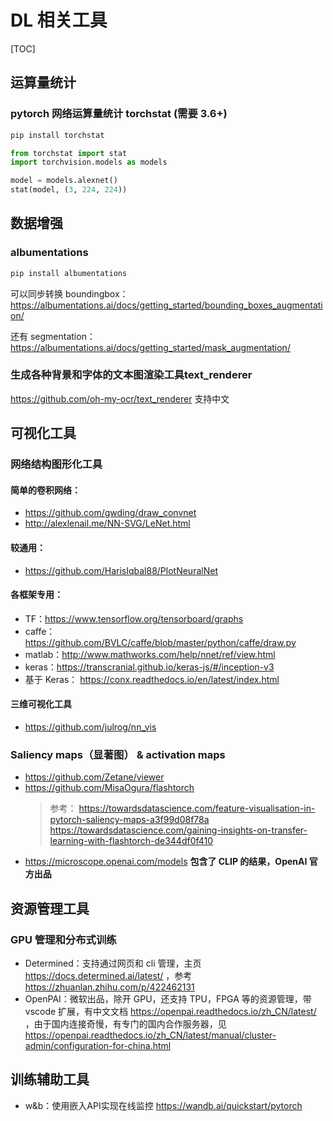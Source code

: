 # DL 相关工具

[TOC]

## 运算量统计

### pytorch 网络运算量统计 torchstat (需要 3.6+)

```sh
pip install torchstat
```
```python
from torchstat import stat
import torchvision.models as models

model = models.alexnet()
stat(model, (3, 224, 224))
```

## 数据增强

### albumentations

```sh
pip install albumentations
```

可以同步转换 boundingbox：  
https://albumentations.ai/docs/getting_started/bounding_boxes_augmentation/

还有 segmentation：  
https://albumentations.ai/docs/getting_started/mask_augmentation/

### 生成各种背景和字体的文本图渲染工具text_renderer
https://github.com/oh-my-ocr/text_renderer 支持中文

## 可视化工具

### 网络结构图形化工具

#### 简单的卷积网络：

- https://github.com/gwding/draw_convnet
- http://alexlenail.me/NN-SVG/LeNet.html

#### 较通用：

- https://github.com/HarisIqbal88/PlotNeuralNet

#### 各框架专用：

- TF：https://www.tensorflow.org/tensorboard/graphs
- caffe：https://github.com/BVLC/caffe/blob/master/python/caffe/draw.py
- matlab：http://www.mathworks.com/help/nnet/ref/view.html
- keras：https://transcranial.github.io/keras-js/#/inception-v3
- 基于 Keras： https://conx.readthedocs.io/en/latest/index.html

#### 三维可视化工具

- https://github.com/julrog/nn_vis

### Saliency maps（显著图） & activation maps

- https://github.com/Zetane/viewer
- https://github.com/MisaOgura/flashtorch
  > 参考：
  > https://towardsdatascience.com/feature-visualisation-in-pytorch-saliency-maps-a3f99d08f78a
  > https://towardsdatascience.com/gaining-insights-on-transfer-learning-with-flashtorch-de344df0f410
- https://microscope.openai.com/models **包含了 CLIP 的结果，OpenAI 官方出品**

## 资源管理工具

### GPU 管理和分布式训练

- Determined：支持通过网页和 cli 管理，主页 https://docs.determined.ai/latest/ ，参考 https://zhuanlan.zhihu.com/p/422462131
- OpenPAI：微软出品，除开 GPU，还支持 TPU，FPGA 等的资源管理，带 vscode 扩展，有中文文档 https://openpai.readthedocs.io/zh_CN/latest/ ，由于国内连接奇慢，有专门的国内合作服务器，见 https://openpai.readthedocs.io/zh_CN/latest/manual/cluster-admin/configuration-for-china.html

## 训练辅助工具

- w&b：使用嵌入API实现在线监控 https://wandb.ai/quickstart/pytorch